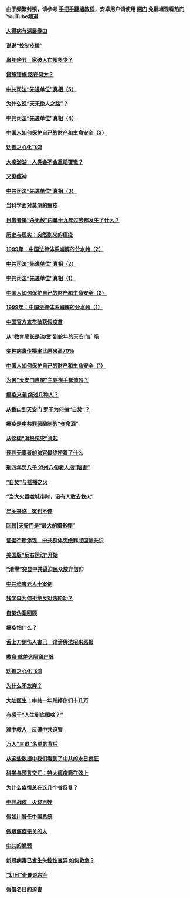 #### 由于频繁封锁，请参考 [手把手翻墙教程](https://github.com/gfw-breaker/guides/wiki/)，安卓用户请使用 [网门](https://github.com/gfw-breaker/nogfw/blob/master/dl.md?t=02190200) 免翻墙观看热门YouTube频道 

#### [人得病有深层缘由](../pages/19/420864.md?t=02190200) 

#### [说说“控制疫情”](../pages/19/420831.md?t=02190200) 

#### [离年傍节　家破人亡知多少？](../pages/19/420563.md?t=02190200) 

#### [措施错施  路在何方？](../pages/19/420076.md?t=02190200) 

#### [中共司法“先进单位”真相（5）](../pages/19/419453.md?t=02190200) 

#### [为什么说“天无绝人之路”？](../pages/19/419618.md?t=02190200) 

#### [中共司法“先进单位”真相（4）](../pages/19/419452.md?t=02190200) 

#### [中国人如何保护自己的财产和生命安全（3）](../pages/19/419405.md?t=02190200) 

#### [劝善之心化飞鸿](../pages/19/418758.md?t=02190200) 

#### [大疫汹汹　人类会不会重蹈覆辙？](../pages/19/419691.md?t=02190200) 

#### [又见瘟神](../pages/19/419225.md?t=02190200) 

#### [中共司法“先进单位”真相（3）](../pages/19/419451.md?t=02190200) 

#### [当科学面对莫测的瘟疫](../pages/19/419625.md?t=02190200) 

#### [目击者揭“杀无赦”内幕十九年过去都发生了什么？](../pages/19/419617.md?t=02190200) 

#### [历史与现实：突然到来的瘟疫](../pages/19/419619.md?t=02190200) 

#### [1999年：中国法律体系崩解的分水岭（2）](../pages/19/419455.md?t=02190200) 

#### [中共司法“先进单位”真相（2）](../pages/19/419450.md?t=02190200) 

#### [中共司法“先进单位”真相（1）](../pages/19/419449.md?t=02190200) 

#### [中国人如何保护自己的财产和生命安全（2）](../pages/19/419404.md?t=02190200) 

#### [1999年：中国法律体系崩解的分水岭（1）](../pages/19/419454.md?t=02190200) 

#### [中国官方宣布破获假疫苗](../pages/19/419504.md?t=02190200) 

#### [从“教育局长是流氓”到蛇年的天安门广场](../pages/19/419470.md?t=02190200) 

#### [变种病毒传播率比原来高70％](../pages/19/419456.md?t=02190200) 

#### [中国人如何保护自己的财产和生命安全（1）](../pages/19/419403.md?t=02190200) 

#### [为何“天安门自焚”主要推手都遭殃？](../pages/19/419348.md?t=02190200) 

#### [瘟疫来袭 绕过几种人？](../pages/19/419349.md?t=02190200) 

#### [从香山到天安门 罗干为何搞“自焚”？](../pages/19/419270.md?t=02190200) 

#### [瘟疫是中共罪恶酿制的“夺命酒”](../pages/19/419223.md?t=02190200) 

#### [从徐栩“消极抗灾”说起](../pages/19/419224.md?t=02190200) 

#### [诬判无辜者的法官最终捞着了什么](../pages/19/419268.md?t=02190200) 

#### [刑四年罚八千 泸州八旬老人指“陷害”](../pages/19/419232.md?t=02190200) 

#### [“自焚”与插播之火](../pages/19/419226.md?t=02190200) 

#### [“当大火吞噬城市时，没有人敢去救火”](../pages/19/419077.md?t=02190200) 

#### [年关来临　冤判不停](../pages/19/419093.md?t=02190200) 

#### [回顾|天安门是“最大的摄影棚”](../pages/19/380866.md?t=02190200) 

#### [证据不断浮现　中共群体灭绝罪成国际共识](../pages/19/419031.md?t=02190200) 

#### [美国版“反右运动”开始](../pages/19/419030.md?t=02190200) 

#### [“清零”突显中共逼迫民众放弃信仰](../pages/19/418995.md?t=02190200) 

#### [中共迫害老人十案例](../pages/19/418831.md?t=02190200) 

#### [钱学森为何拒绝反对法轮功？](../pages/19/418905.md?t=02190200) 

#### [自焚伪案回顾](../pages/19/418799.md?t=02190200) 

#### [瘟疫怕什么？](../pages/19/418800.md?t=02190200) 

#### [舌上刀剑伤人害己　诽谤佛法招来恶报](../pages/19/418731.md?t=02190200) 

#### [救命 就差这层窗户纸](../pages/19/418706.md?t=02190200) 

#### [劝善之心化飞鸿](../pages/19/416766.md?t=02190200) 

#### [为什么不放弃？](../pages/19/418691.md?t=02190200) 

#### [大陆医生：中共一年杀掉你们十几万](../pages/19/418670.md?t=02190200) 

#### [有感于“人生到底图啥？”](../pages/19/418624.md?t=02190200) 

#### [难中救人　反遭中共迫害](../pages/19/418414.md?t=02190200) 

#### [万人“三退”名单的背后](../pages/19/418505.md?t=02190200) 

#### [从这些数据中我们看到了中共的末日疯狂](../pages/19/418420.md?t=02190200) 

#### [科学与预言交汇：特大瘟疫箭在弦上](../pages/19/418266.md?t=02190200) 

#### [为什么疫情总在这几个省反复？](../pages/19/418219.md?t=02190200) 

#### [中共战疫　火烧百姓](../pages/19/418220.md?t=02190200) 

#### [假如川普任中国总统](../pages/19/418174.md?t=02190200) 

#### [做跟瘟疫无关的人](../pages/19/418171.md?t=02190200) 

#### [中共的脆弱](../pages/19/418196.md?t=02190200) 

#### [新冠病毒已发生失控性变异 如何救急？](../pages/19/418032.md?t=02190200) 

#### [“幻日”奇景说古今](../pages/19/418033.md?t=02190200) 

#### [假借名目的迫害](../pages/19/418055.md?t=02190200) 

